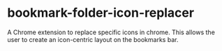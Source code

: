 # bookmark-folder-icon-replacer
A Chrome extension to replace specific icons in chrome. This allows the user to create an icon-centric layout on the bookmarks bar. 
